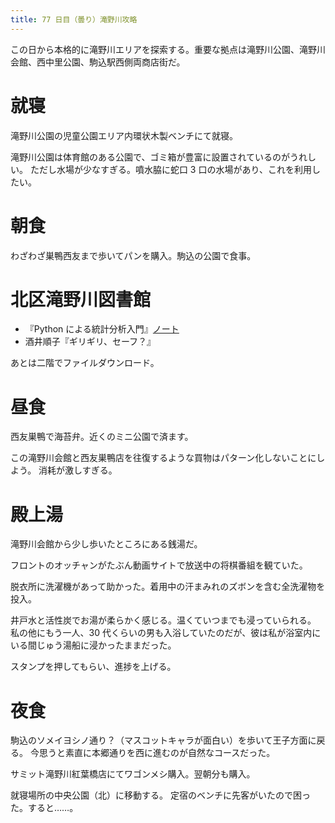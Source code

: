```yaml
---
title: 77 日目（曇り）滝野川攻略
---
```


この日から本格的に滝野川エリアを探索する。重要な拠点は滝野川公園、滝野川会館、西中里公園、駒込駅西側両商店街だ。

# 就寝 

滝野川公園の児童公園エリア内環状木製ベンチにて就寝。

滝野川公園は体育館のある公園で、ゴミ箱が豊富に設置されているのがうれしい。
ただし水場が少なすぎる。噴水脇に蛇口 3 口の水場があり、これを利用したい。

# 朝食

わざわざ巣鴨西友まで歩いてパンを購入。駒込の公園で食事。

# 北区滝野川図書館

* 『Python による統計分析入門』[ノート][yamanouchi18]
* 酒井順子『ギリギリ、セーフ？』

あとは二階でファイルダウンロード。

[yamanouchi18]: https://github.com/showa-yojyo/jupyter-notebooks/yamanouchi18

# 昼食

西友巣鴨で海苔弁。近くのミニ公園で済ます。

この滝野川会館と西友巣鴨店を往復するような買物はパターン化しないことにしよう。
消耗が激しすぎる。

# 殿上湯

滝野川会館から少し歩いたところにある銭湯だ。

フロントのオッチャンがたぶん動画サイトで放送中の将棋番組を観ていた。

脱衣所に洗濯機があって助かった。着用中の汗まみれのズボンを含む全洗濯物を投入。

井戸水と活性炭でお湯が柔らかく感じる。温くていつまでも浸っていられる。
私の他にもう一人、30 代くらいの男も入浴していたのだが、彼は私が浴室内にいる間じゅう湯船に浸かったままだった。

スタンプを押してもらい、進捗を上げる。

# 夜食

駒込のソメイヨシノ通り？（マスコットキャラが面白い）を歩いて王子方面に戻る。
今思うと素直に本郷通りを西に進むのが自然なコースだった。

サミット滝野川紅葉橋店にてワゴンメシ購入。翌朝分も購入。

就寝場所の中央公園（北）に移動する。
定宿のベンチに先客がいたので困った。すると……。

